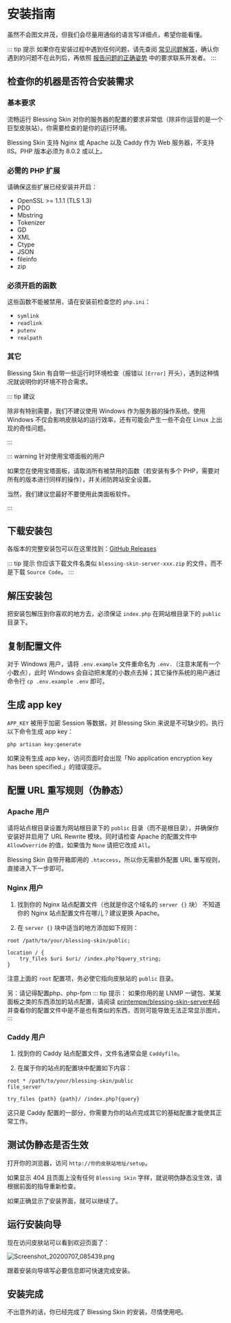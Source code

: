 # 安装指南

虽然不会图文并茂，但我们会尽量用通俗的语言写详细点，希望你能看懂。

::: tip 提示
如果你在安装过程中遇到任何问题，请先查阅 [常见问题解答](/faq.md)，确认你遇到的问题不在此列后，再依照 [报告问题的正确姿势](/report.md) 中的要求联系开发者。
:::

## 检查你的机器是否符合安装需求

### 基本要求

流畅运行 Blessing Skin 对你的服务器的配置的要求非常低（除非你运营的是一个巨型皮肤站）。你需要检查的是你的运行环境。

Blessing Skin 支持 Nginx 或 Apache 以及 Caddy 作为 Web 服务器，不支持 IIS。PHP 版本必须为 8.0.2 或以上。

### 必需的 PHP 扩展

请确保这些扩展已经安装并开启：

- OpenSSL >= 1.1.1 (TLS 1.3)
- PDO
- Mbstring
- Tokenizer
- GD
- XML
- Ctype
- JSON
- fileinfo
- zip

 ### 必须开启的函数

这些函数不能被禁用，请在安装前检查您的 `php.ini`：

- `symlink`
- `readlink`
- `putenv`
- `realpath`

### 其它

Blessing Skin 有自带一些运行时环境检查（报错以 `[Error]` 开头），遇到这种情况就说明你的环境不符合需求。

::: tip 建议

除非有特别需要，我们不建议使用 Windows 作为服务器的操作系统。使用 Windows 不仅会影响皮肤站的运行效率，还有可能会产生一些不会在 Linux 上出现的奇怪问题。

:::

::: warning 针对使用宝塔面板的用户

如果您在使用宝塔面板，请取消所有被禁用的函数（若安装有多个 PHP，需要对所有的版本进行同样的操作），并关闭防跨站安全设置。

当然，我们建议您最好不要使用此类面板软件。

:::

## 下载安装包

各版本的完整安装包可以在这里找到：[GitHub Releases](https://github.com/bs-community/blessing-skin-server/releases)

::: tip 提示
你应该下载文件名类似 `blessing-skin-server-xxx.zip` 的文件，而不是下载 `Source Code`。
:::

## 解压安装包

把安装包解压到你喜欢的地方去，必须保证 `index.php` 在网站根目录下的 `public` 目录下。

## 复制配置文件

对于 Windows 用户，请将 `.env.example` 文件重命名为 `.env.`（注意末尾有一个小数点），此时 Windows 会自动把末尾的小数点去掉；其它操作系统的用户通过命令行 `cp .env.example .env` 即可。

## 生成 app key

`APP_KEY` 被用于加密 Session 等数据，对 Blessing Skin 来说是不可缺少的。执行以下命令生成 app key：

```
php artisan key:generate
```

如果没有生成 app key，访问页面时会出现「No application encryption key has been specified.」的错误提示。

## 配置 URL 重写规则（伪静态）

### Apache 用户

请将站点根目录设置为网站根目录下的 `public` 目录（而不是根目录），并确保你安装好并启用了 URL Rewrite 模块。同时请检查 Apache 的配置文件中 `AllowOverride` 的值，如果值为 `None` 请把它改成 `All`。

Blessing Skin 自带开箱即用的 `.htaccess`，所以你无需额外配置 URL 重写规则，直接进入下一步即可。

### Nginx 用户

1. 找到你的 Nginx 站点配置文件（也就是你这个域名的 `server {}` 块）
   不知道你的 Nginx 站点配置文件在哪儿？建议更换 Apache。

2. 在 `server {}` 块中适当的地方添加如下规则：

```nginx
root /path/to/your/blessing-skin/public;

location / {
    try_files $uri $uri/ /index.php?$query_string;
}
```

注意上面的 `root` 配置项，务必使它指向皮肤站的 `public` 目录。

另：请记得配置php、php-fpm
::: tip 提示：
如果你用的是 LNMP 一键包、某某面板之类的东西添加的站点配置，请阅读 [printempw/blessing-skin-server#46](https://github.com/printempw/blessing-skin-server/issues/46) 并查看你的配置文件中是不是也有类似的东西，否则可能导致无法正常显示图片。
:::

### Caddy 用户

1. 找到你的 Caddy 站点配置文件，文件名通常会是 `Caddyfile`。

2. 在属于你的站点的配置块中配置如下内容：

```
root * /path/to/your/blessing-skin/public
file_server

try_files {path} {path}/ /index.php?{query}
```

这只是 Caddy 配置的一部分，你需要为你的站点完成其它的基础配置才能使其正常工作。

## 测试伪静态是否生效

打开你的浏览器，访问 `http://你的皮肤站地址/setup`。

如果显示 404 且页面上没有任何 `Blessing Skin` 字样，就说明伪静态没生效，请根据前面的指导重新检查。

如果正确显示了安装界面，就可以继续了。

## 运行安装向导

现在访问皮肤站可以看到欢迎页面了：

![Screenshot_20200707_085439.png](https://i.loli.net/2020/07/07/WGu1oVlTF6AJOw9.png)

跟着安装向导填写必要信息即可快速完成安装。

## 安装完成

不出意外的话，你已经完成了 Blessing Skin 的安装，尽情使用吧。
